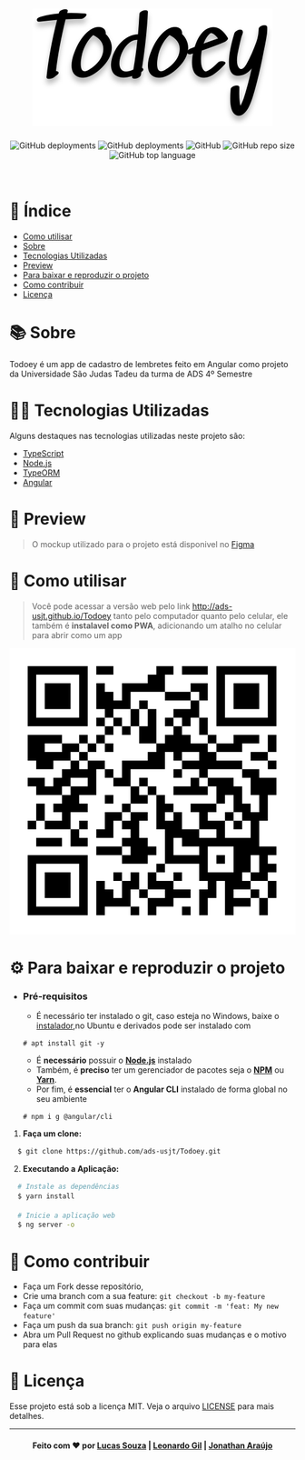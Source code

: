 <h1 align="center">
  <img src=".github/Title.svg">
</h1>
<p align="center">
  <img alt="GitHub deployments" src="https://img.shields.io/github/deployments/ads-usjt/Todoey/todoey-rest?color=purple&label=heroku%20api%20deploy">
  <img alt="GitHub deployments" src="https://img.shields.io/github/deployments/ads-usjt/Todoey/github-pages?label=github%20pages%20deploy">
  <img alt="GitHub" src="https://img.shields.io/github/license/ads-usjt/Todoey?color=red">
  <img alt="GitHub repo size" src="https://img.shields.io/github/repo-size/ads-usjt/Todoey">
  <img alt="GitHub top language" src="https://img.shields.io/github/languages/top/ads-usjt/Todoey">
  <br/><br/><br/>
</p>

# 📰️ Índice
- [Como utilisar](#%EF%B8%8F-como-usar)
- [Sobre](#%EF%B8%8F-sobre)
- [Tecnologias Utilizadas](#%EF%B8%8F-tecnologias-utilizadas)
- [Preview](#%EF%B8%8F-preview)
- [Para baixar e reproduzir o projeto](#%EF%B8%8F-para-baixar-e-reproduzir-o-projeto)
- [Como contribuir](#%EF%B8%8F-como-contribuir)
- [Licença](#%EF%B8%8F-licença)
# 📚️ Sobre

Todoey é um app de cadastro de lembretes feito em Angular como projeto da Universidade São Judas Tadeu da turma de ADS 4º Semestre

# 👨‍💻️ Tecnologias Utilizadas

Alguns destaques nas tecnologias utilizadas neste projeto são:

- [TypeScript](https://www.typescriptlang.org/)
- [Node.js](https://nodejs.org/en/)
- [TypeORM](https://typeorm.io/)
- [Angular](https://angular.io/)

# 🔎️ Preview
> O mockup utilizado para o projeto está disponivel no [Figma](https://www.figma.com/file/GPWIRTijJmWMIQcXSYXNUO/Todoey?node-id=0%3A1)


# 📝️ Como utilisar

> Você pode acessar a versão web pelo link http://ads-usjt.github.io/Todoey tanto pelo computador quanto pelo celular, ele também é **instalavel como PWA**, adicionando um atalho no celular para abrir como um app

![QR-Code](.github/qr-code.svg)

# ⚙️ Para baixar e reproduzir o projeto

- ### **Pré-requisitos**
  
  - É necessário ter instalado o git, caso esteja no Windows, baixe o [instalador](https://git-scm.com/download/win),no Ubuntu e derivados pode ser instalado com
  ```
  # apt install git -y
  ```

  - É **necessário** possuir o **[Node.js](https://nodejs.org/en/)** instalado
  - Também, é **preciso** ter um gerenciador de pacotes seja o **[NPM](https://www.npmjs.com/)** ou **[Yarn](https://yarnpkg.com/)**.
  - Por fim, é **essencial** ter o **Angular CLI** instalado de forma global no seu ambiente
  ```
  # npm i g @angular/cli 
  ```

1. **Faça um clone:**

```sh
  $ git clone https://github.com/ads-usjt/Todoey.git
```

2. **Executando a Aplicação:**

```sh
  # Instale as dependências
  $ yarn install

  # Inicie a aplicação web
  $ ng server -o
```

# 🤝️ Como contribuir

- Faça um Fork desse repositório,
- Crie uma branch com a sua feature: `git checkout -b my-feature`
- Faça um commit com suas mudanças: `git commit -m 'feat: My new feature'`
- Faça um push da sua branch: `git push origin my-feature`
- Abra um Pull Request no github explicando suas mudanças e o motivo para elas

# 👮 Licença

Esse projeto está sob a licença MIT. Veja o arquivo [LICENSE](LICENSE) para mais detalhes.

<hr/>
<h4 align="center">
    Feito com ❤️ por <a href="https://www.linkedin.com/in/lucas-souza-de-oliveira/" target="_blank">Lucas Souza</a> | <a href="https://github.com/leogil/" target="_blank">Leonardo Gil</a> | <a href="https://github.com/djownathan" target="_blank"> Jonathan Araújo</a>
</h4>
